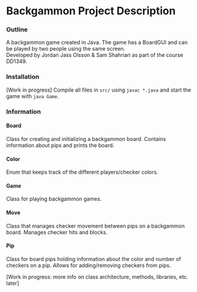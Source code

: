 # Backgammon Project Description

### Outline

A backgammon game created in Java. The game has a BoardGUI and can be played by two people using the same screen.   
Developed by Jordan Jass Olsson & Sam Shahriari as part of the course DD1349.

### Installation

[Work in progress] Compile all files in `src/` using `javac *.java` and start the game with `java Game`.

### Information

#### Board 

Class for creating and initializing a backgammon board. Contains information about pips and prints the board.

#### Color

Enum that keeps track of the different players/checker colors.

#### Game

Class for playing backgammon games.

#### Move

Class that manages checker movement between pips on a backgammon board. Manages checker hits and blocks.

#### Pip

Class for board pips holding information about the color and number of checkers on a pip. Allows for adding/removing 
checkers from pips.

[Work in progress: more info on class architecture, methods, libraries, etc. later]
